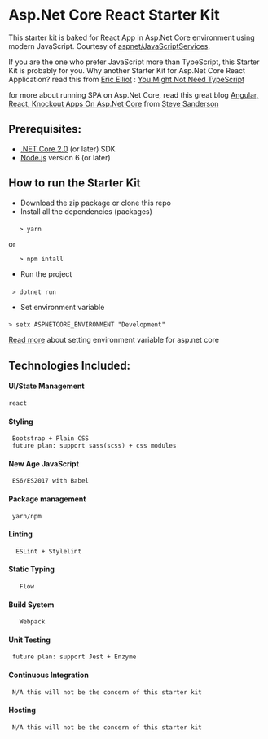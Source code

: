 

 Asp.Net Core React Starter Kit
===================

  This starter kit is baked for React App in Asp.Net Core environment using modern JavaScript.
  Courtesy of  [aspnet/JavaScriptServices](https://github.com/aspnet/JavaScriptServices).

  If you are the one who prefer JavaScript more than TypeScript, this Starter Kit is probably  for you.
  Why another Starter Kit for Asp.Net Core React Application?
    read this from [Eric Elliot](https://medium.com/@_ericelliott) : [You Might Not Need TypeScript](https://medium.com/javascript-scene/you-might-not-need-typescript-or-static-types-aa7cb670a77b)

  for more about running SPA on Asp.Net Core, read this great blog [Angular, React, Knockout Apps On Asp.Net Core](http://blog.stevensanderson.com/2016/05/02/angular2-react-knockout-apps-on-aspnet-core/) from  [Steve Sanderson](https://github.com/SteveSandersonMS)
## Prerequisites:
-  [.NET Core 2.0](https://www.microsoft.com/net/learn/get-started/windows) (or later) SDK
-  [Node.js](https://nodejs.org/en/) version 6 (or later)

## How to run the Starter Kit
 - Download the zip package or clone this repo
 - Install all the dependencies (packages)
####
       > yarn
   or

       > npm intall

  - Run the project

####    
     > dotnet run

 - Set environment variable
####
    > setx ASPNETCORE_ENVIRONMENT "Development"

   [Read more](https://blogs.msdn.microsoft.com/webdev/2017/02/14/building-single-page-applications-on-asp-net-core-with-javascriptservices/) about  setting environment variable for asp.net core

## Technologies Included:

#### UI/State Management
    react
#### Styling
     Bootstrap + Plain CSS
     future plan: support sass(scss) + css modules
#### New Age JavaScript
     ES6/ES2017 with Babel
#### Package management
     yarn/npm
#### Linting
      ESLint + Stylelint
#### Static Typing
       Flow
#### Build System
       Webpack
#### Unit Testing
     future plan: support Jest + Enzyme
#### Continuous Integration
     N/A this will not be the concern of this starter kit
#### Hosting
     N/A this will not be the concern of this starter kit

